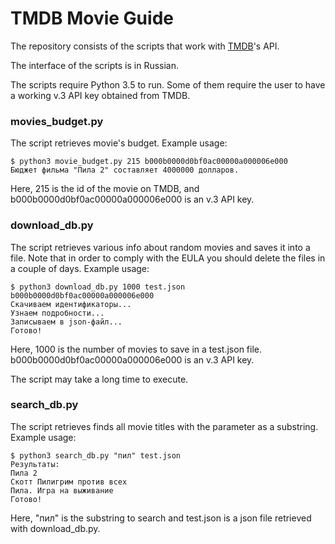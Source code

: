# TMDB Movie Guide
The repository consists of the scripts that work with [TMDB](https://www.themoviedb.org/)'s API.

The interface of the scripts is in Russian.

The scripts require Python 3.5 to run. Some of them require the user to have a working v.3 API key obtained from TMDB.
### movies_budget.py
The script retrieves movie's budget. Example usage:
```#!bash
$ python3 movie_budget.py 215 b000b0000d0bf0ac00000a000006e000
Бюджет фильма "Пила 2" составляет 4000000 долларов.
```
Here, 215 is the id of the movie on TMDB, and b000b0000d0bf0ac00000a000006e000 is an v.3 API key.
### download_db.py
The script retrieves various info about random movies and saves it into a file. Note that in order to comply with the EULA you should delete the files in a couple of days. 
Example usage:
```#!bash
$ python3 download_db.py 1000 test.json b000b0000d0bf0ac00000a000006e000
Скачиваем идентификаторы...
Узнаем подробности...
Записываем в json-файл...
Готово!
```
Here, 1000 is the number of movies to save in a test.json file. b000b0000d0bf0ac00000a000006e000 is an v.3 API key.

The script may take a long time to execute.
### search_db.py
The script retrieves finds all movie titles with the parameter as a substring. 
Example usage:
```#!bash
$ python3 search_db.py "пил" test.json
Результаты:
Пила 2
Скотт Пилигрим против всех
Пила. Игра на выживание
Готово!
```
Here, "пил" is the substring to search and test.json is a json file retrieved with download_db.py.
